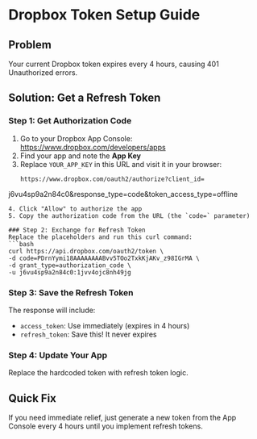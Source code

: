 # Dropbox Token Setup Guide

## Problem
Your current Dropbox token expires every 4 hours, causing 401 Unauthorized errors.

## Solution: Get a Refresh Token

### Step 1: Get Authorization Code
1. Go to your Dropbox App Console: https://www.dropbox.com/developers/apps
2. Find your app and note the **App Key**
3. Replace `YOUR_APP_KEY` in this URL and visit it in your browser:
   ```
   https://www.dropbox.com/oauth2/authorize?client_id=	
j6vu4sp9a2n84c0&response_type=code&token_access_type=offline
   ```
4. Click "Allow" to authorize the app
5. Copy the authorization code from the URL (the `code=` parameter)

### Step 2: Exchange for Refresh Token
Replace the placeholders and run this curl command:
```bash
curl https://api.dropbox.com/oauth2/token \
  -d code=PDrnYymi18AAAAAAAABvv5TOo2TxkKjAKv_z98IGrMA \
  -d grant_type=authorization_code \
  -u j6vu4sp9a2n84c0:1jvv4ojc8nh49jg
```

### Step 3: Save the Refresh Token
The response will include:
- `access_token`: Use immediately (expires in 4 hours)
- `refresh_token`: Save this! It never expires

### Step 4: Update Your App
Replace the hardcoded token with refresh token logic.

## Quick Fix
If you need immediate relief, just generate a new token from the App Console every 4 hours until you implement refresh tokens. 